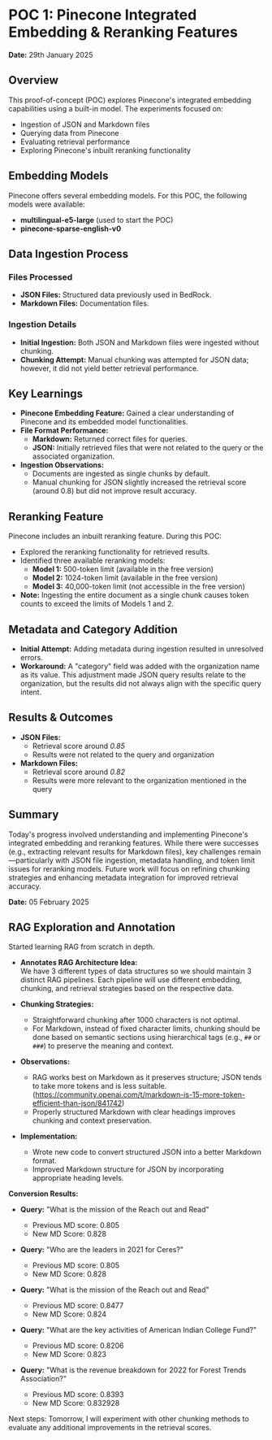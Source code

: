 # POC 1: Pinecone Integrated Embedding & Reranking Features
**Date:** 29th January 2025

## Overview

This proof-of-concept (POC) explores Pinecone's integrated embedding capabilities using a built-in model. The experiments focused on:
- Ingestion of JSON and Markdown files
- Querying data from Pinecone
- Evaluating retrieval performance
- Exploring Pinecone's inbuilt reranking functionality

## Embedding Models

Pinecone offers several embedding models. For this POC, the following models were available:
- **multilingual-e5-large** (used to start the POC)
- **pinecone-sparse-english-v0**

## Data Ingestion Process

### Files Processed
- **JSON Files:** Structured data previously used in BedRock.
- **Markdown Files:** Documentation files.

### Ingestion Details
- **Initial Ingestion:** Both JSON and Markdown files were ingested without chunking.
- **Chunking Attempt:** Manual chunking was attempted for JSON data; however, it did not yield better retrieval performance.

## Key Learnings

- **Pinecone Embedding Feature:** Gained a clear understanding of Pinecone and its embedded model functionalities.
- **File Format Performance:**
  - **Markdown:** Returned correct files for queries.
  - **JSON:** Initially retrieved files that were not related to the query or the associated organization.
- **Ingestion Observations:**
  - Documents are ingested as single chunks by default.
  - Manual chunking for JSON slightly increased the retrieval score (around 0.8) but did not improve result accuracy.

## Reranking Feature

Pinecone includes an inbuilt reranking feature. During this POC:
- Explored the reranking functionality for retrieved results.
- Identified three available reranking models:
  - **Model 1:** 500-token limit (available in the free version)
  - **Model 2:** 1024-token limit (available in the free version)
  - **Model 3:** 40,000-token limit (not accessible in the free version)
- **Note:** Ingesting the entire document as a single chunk causes token counts to exceed the limits of Models 1 and 2.

## Metadata and Category Addition

- **Initial Attempt:** Adding metadata during ingestion resulted in unresolved errors.
- **Workaround:** A "category" field was added with the organization name as its value. This adjustment made JSON query results relate to the organization, but the results did not always align with the specific query intent.

## Results & Outcomes

- **JSON Files:** 
  - Retrieval score around *0.85*
  - Results were not related to the query and organization
- **Markdown Files:** 
  - Retrieval score around *0.82*
  - Results were more relevant to the organization mentioned in the query

## Summary

Today's progress involved understanding and implementing Pinecone's integrated embedding and reranking features. While there were successes (e.g., extracting relevant results for Markdown files), key challenges remain—particularly with JSON file ingestion, metadata handling, and token limit issues for reranking models. Future work will focus on refining chunking strategies and enhancing metadata integration for improved retrieval accuracy.

**Date:** 05 February 2025

## RAG Exploration and Annotation

Started learning RAG from scratch in depth.

- **Annotates RAG Architecture Idea:**  
  We have 3 different types of data structures so we should maintain 3 distinct RAG pipelines. Each pipeline will use different embedding, chunking, and retrieval strategies based on the respective data.
  
- **Chunking Strategies:**  
  - Straightforward chunking after 1000 characters is not optimal.  
  - For Markdown, instead of fixed character limits, chunking should be done based on semantic sections using hierarchical tags (e.g., `##` or `###`) to preserve the meaning and context.
  
- **Observations:**  
  - RAG works best on Markdown as it preserves structure; JSON tends to take more tokens and is less suitable. (https://community.openai.com/t/markdown-is-15-more-token-efficient-than-json/841742)
  - Properly structured Markdown with clear headings improves chunking and context preservation.
  
- **Implementation:**  
  - Wrote new code to convert structured JSON into a better Markdown format.
  - Improved Markdown structure for JSON by incorporating appropriate heading levels.
  
**Conversion Results:**  
  
- **Query:** "What is the mission of the Reach out and Read"  
  - Previous MD score: 0.805  
  - New MD Score: 0.828
  
- **Query:** "Who are the leaders in 2021 for Ceres?"  
  - Previous MD score: 0.805  
  - New MD Score: 0.828
  
- **Query:** "What is the mission of the Reach out and Read"  
  - Previous MD score: 0.8477  
  - New MD Score: 0.824
  
- **Query:** "What are the key activities of American Indian College Fund?"  
  - Previous MD score: 0.8206  
  - New MD Score: 0.823
  
- **Query:** "What is the revenue breakdown for 2022 for Forest Trends Association?"  
  - Previous MD score: 0.8393  
  - New MD Score: 0.832928
 
Next steps: Tomorrow, I will experiment with other chunking methods to evaluate any additional improvements in the retrieval scores.







